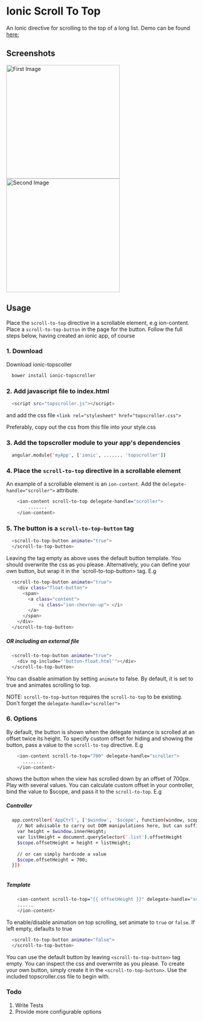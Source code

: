 Ionic Scroll To Top 
================================================================

An Ionic directive for scrolling to the top of a long list. Demo can be found <a href="https://codepen.io/ladmerc/pen/JXNQXr">here:</a>

## Screenshots
<img src="https://raw.githubusercontent.com/ladmerc/ionic-topscroller/master/img/screenshot1.png" alt="First Image" width="300px"  />

<img src="https://raw.githubusercontent.com/ladmerc/ionic-topscroller/master/img/screenshot2.png" alt="Second Image" width="300px"  />


## Usage
Place the `scroll-to-top` directive in a scrollable element, e.g ion-content. Place a `scroll-to-top-button` in the page for the button.
Follow the full steps below, having created an ionic app, of course

### 1. Download
Download ionic-topscoller
```bash
  bower install ionic-topscroller
```

### 2. Add javascript file to index.html
```bash
  <script src="topscroller.js"></script>
```
and add the css file 
`<link rel="stylesheet" href="topscroller.css">`

Preferably, copy out the css from this file into your style.css

### 3. Add the topscroller module to your app's dependencies
```bash
  angular.module('myApp', ['ionic', ....... 'topscroller'])
```

### 4. Place the `scroll-to-top` directive in a scrollable element
An example of a scrollable element is an `ion-content`. Add the `delegate-handle="scroller">` attribute.
```bash
    <ion-content scroll-to-top delegate-handle="scroller">
        .......
    </ion-content>
```

### 5. The button is a `scroll-to-top-button` tag
```bash
  <scroll-to-top-button animate="true">
  </scroll-to-top-button>
```
Leaving the tag empty as above uses the default button template. You should overwrite the css as you please.
Alternatively, you can define your own button, but wrap it in the `scroll-to-top-button> tag. E.g

```bash
  <scroll-to-top-button animate="true">
    <div class="float-button">
      <span>
        <a class="content">
            <i class="ion-chevron-up"> </i>
        </a>
      </span>
    </div>
  </scroll-to-top-button>
```
##### OR including an external file
```bash
  <scroll-to-top-button animate="true">
    <div ng-include="'button-float.html'"></div>
  </scroll-to-top-button>
```
You can disable animation by setting `animate` to false. By default, it is set to true and animates scrolling to top.

NOTE: `scroll-to-top-button` requires the `scroll-to-top` to be existing. Don't forget the `delegate-handle="scroller">`


### 6. Options
By default, the button is shown when the delegate instance is scrolled at an offset twice its height. To specify custom offset for
hiding and showing the button, pass a value to the `scroll-to-top` directive. E.g
```bash
    <ion-content scroll-to-top="700" delegate-handle="scroller">
      ........
    </ion-content>
```
shows the button when the view has scrolled down by an offset of 700px. Play with several values. You can calculate custom offset in your controller, bind the value to $scope, and pass it to the `scroll-to-top`. E.g


##### Controller
```bash
  app.controller('AppCtrl', ['$window', '$scope', function(window, scope) {
    // Not advisable to carry out DOM manipulations here, but can suffice
    var height = $window.innerHeight;
    var listHeight = document.querySelector('.list').offsetHeight
    $scope.offsetHeight = height + listHeight;
    
    // or can simply hardcode a value
    $scope.offsetHeight = 700;
  }])
  
```

##### Template
```bash
    <ion-content scroll-to-top="{{ offsetHeight }}" delegate-handle="scroller">
    ......
    </ion-content>
```

To enable/disable animation on top scrolling, set animate to `true` or `false`. If left empty, defaults to true
```bash
  <scroll-to-top-button animate="false">
  </scroll-to-top-button>
```

You can use the default button by leaving `<scroll-to-top-button>` tag empty. You can inspect the css and overwrrite as you please.
To create your own button, simply create it in the `<scroll-to-top-button>`. Use the included topscroller.css file to begin with.

### Todo
1. Write Tests
2. Provide more configurable options
